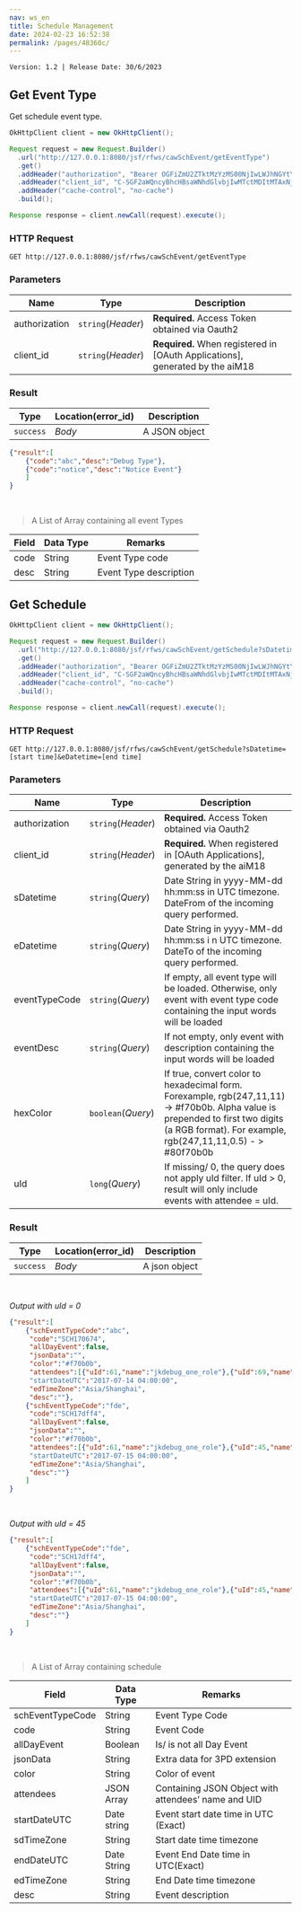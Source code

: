 ```yaml
---
nav: ws_en
title: Schedule Management
date: 2024-02-23 16:52:38
permalink: /pages/48360c/
---
```


`Version: 1.2 | Release Date: 30/6/2023`


## Get Event Type

Get schedule event type.

```java
OkHttpClient client = new OkHttpClient();

Request request = new Request.Builder()
  .url("http://127.0.0.1:8080/jsf/rfws/cawSchEvent/getEventType")
  .get()
  .addHeader("authorization", "Bearer OGFiZmU2ZTktMzYzMS00NjIwLWJhNGYtYWU2OGQyNTZhMmNi")
  .addHeader("client_id", "C-SGF2aWQncyBhcHBsaWNhdGlvbjIwMTctMDItMTAxNjc=")
  .addHeader("cache-control", "no-cache")
  .build();

Response response = client.newCall(request).execute();
```



### HTTP Request

`GET http://127.0.0.1:8080/jsf/rfws/cawSchEvent/getEventType`



### Parameters

| Name          | Type               | Description                              |
| ------------- | ------------------ | ---------------------------------------- |
| authorization | `string`(*Header*) | **Required.** Access Token obtained via Oauth2 |
| client_id     | `string`(*Header*) | **Required.** When registered in [OAuth Applications], generated by the aiM18 |



### Result

| Type      | Location(error_id) | Description   |
| --------- | ------------------ | ------------- |
| `success` | *Body*             | A JSON object |

```json
{"result":[
	{"code":"abc","desc":"Debug Type"},
 	{"code":"notice","desc":"Notice Event"}
	]
}
```

<br/>

> A List of Array containing all event Types

| Field | Data Type | Remarks                |
| ----- | --------- | ---------------------- |
| code  | String    | Event Type code        |
| desc  | String    | Event Type description |



## Get Schedule

```java
OkHttpClient client = new OkHttpClient();

Request request = new Request.Builder()
  .url("http://127.0.0.1:8080/jsf/rfws/cawSchEvent/getSchedule?sDatetime=2017-01-01 00:00:00&eDatetime=2017-12-31 23:59:59")
  .get()
  .addHeader("authorization", "Bearer OGFiZmU2ZTktMzYzMS00NjIwLWJhNGYtYWU2OGQyNTZhMmNi")
  .addHeader("client_id", "C-SGF2aWQncyBhcHBsaWNhdGlvbjIwMTctMDItMTAxNjc=")
  .addHeader("cache-control", "no-cache")
  .build();

Response response = client.newCall(request).execute();
```



### HTTP Request

`GET http://127.0.0.1:8080/jsf/rfws/cawSchEvent/getSchedule?sDatetime=[start time]&eDatetime=[end time]`



### Parameters

| Name          | Type               | Description                              |
| ------------- | ------------------ | ---------------------------------------- |
| authorization | `string`(*Header*) | **Required.** Access Token obtained via Oauth2 |
| client_id     | `string`(*Header*) | **Required.** When registered in [OAuth Applications], generated by the aiM18 |
| sDatetime     | `string`(*Query*)  | Date String in yyyy-MM-dd hh:mm:ss in UTC timezone. DateFrom of the incoming query performed. |
| eDatetime     | `string`(*Query*)  | Date String in yyyy-MM-dd hh:mm:ss i n UTC timezone. DateTo of the incoming query performed. |
| eventTypeCode | `string`(*Query*)  | If empty, all event type will be loaded. Otherwise, only event with event type code containing the input words will be loaded |
| eventDesc     | `string`(*Query*)  | If not empty, only event with description containing the input words will be loaded |
| hexColor      | `boolean`(*Query*) | If true, convert color to hexadecimal form. Forexample, rgb(247,11,11) -> #f70b0b. Alpha value is prepended to first two digits (a RGB format). For example, rgb(247,11,11,0.5) - > #80f70b0b |
| uId           | `long`(*Query*)    | If missing/ 0, the query does not apply uId filter. If uId > 0, result will only include events with attendee = uId. |

### Result

| Type      | Location(error_id) | Description   |
| --------- | ------------------ | ------------- |
| `success` | *Body*             | A json object |

<br/>

*Output with uId = 0*

```json
{"result":[
	{"schEventTypeCode":"abc",
     "code":"SCH170674",
     "allDayEvent":false,
     "jsonData":"",
     "color":"#f70b0b",
     "attendees":[{"uId":61,"name":"jkdebug_one_role"},{"uId":69,"name":"jkdebug3"}]
     "startDateUTC":"2017-07-14 04:00:00",
     "edTimeZone":"Asia/Shanghai",
     "desc":""},
 	{"schEventTypeCode":"fde",
     "code":"SCH17dff4",
     "allDayEvent":false,
     "jsonData":"",
     "color":"#f70b0b",
     "attendees":[{"uId":61,"name":"jkdebug_one_role"},{"uId":45,"name":"AA"}]
     "startDateUTC":"2017-07-15 04:00:00",
     "edTimeZone":"Asia/Shanghai",
     "desc":""}
	]
}
```

<br/>

*Output with uId = 45*

```json
{"result":[
 	{"schEventTypeCode":"fde",
     "code":"SCH17dff4",
     "allDayEvent":false,
     "jsonData":"",
     "color":"#f70b0b",
     "attendees":[{"uId":61,"name":"jkdebug_one_role"},{"uId":45,"name":"AA"}]
     "startDateUTC":"2017-07-15 04:00:00",
     "edTimeZone":"Asia/Shanghai",
     "desc":""}
	]
}
```

<br/>

> A List of Array containing schedule

| Field            | Data Type   | Remarks                                  |
| ---------------- | ----------- | ---------------------------------------- |
| schEventTypeCode | String      | Event Type Code                          |
| code             | String      | Event Code                               |
| allDayEvent      | Boolean     | Is/ is not all Day Event                 |
| jsonData         | String      | Extra data for 3PD extension             |
| color            | String      | Color of event                           |
| attendees        | JSON Array  | Containing JSON Object with attendees’ name and UID |
| startDateUTC     | Date string | Event start date time in UTC (Exact)     |
| sdTimeZone       | String      | Start date time timezone                 |
| endDateUTC       | Date String | Event End Date time in UTC(Exact)        |
| edTimeZone       | String      | End Date time timezone                   |
| desc             | String      | Event description                        |

 
